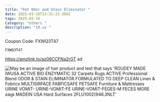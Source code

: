 ```yaml
---
title: "Pet Odor and Stain Eliminator "
date: 2025-03-16T12:31:23.306Z
tags: 2025-03-16
Category: "others "
description: "19.xx "
---
```

<!--StartFragment-->

C﻿oupon Code: FXWQ3T47



<pre class="language-javascript"><code

class="language-javascript">FXWQ3T47</code></pre>

<!--EndFragment-->

https://amzlink.to/az06CCFNa2rGT ad

<!--EndFragment--><!--StartFragment-->

![May be an image of hair product and text that says 'ROUDEY MADE IWUSA ACTIVE BIO ENZYMATIC 32 Carpets Rugs ACTIVE Professional Blend ODOR & STAIN ELIMINATOR FORMULATED TO DEEP CLEAN Linen & Fobrics MULTISIRFACE FABFICSAFE PETSAFE Furniture & Mattresses URINE VOMIT- URINE-VOMIT-FE URINE-VOMIT-FEGES-M FECES MORE នងង្រ MADEIN USA Hard Surfaces 2FLU1002(946.3NLT'](https://scontent.fccu3-1.fna.fbcdn.net/v/t39.30808-6/484712314_615423878157304_567296719327432640_n.jpg?stp=dst-jpg_p526x296_tt6&_nc_cat=107&ccb=1-7&_nc_sid=aa7b47&_nc_ohc=j6hwc4Xc39MQ7kNvgGzpUF6&_nc_oc=AdiZntBIvzOhsf8BZVd_ztqUZZU2jS809rfAl0CeZYBTWLRyf3w0z-6SV05wKr-GZ_s&_nc_zt=23&_nc_ht=scontent.fccu3-1.fna&_nc_gid=IdLKl9a3ah1O6OZ8Ju6DcQ&oh=00_AYEBApaFS2TJHvD4Ts-78A57jKH9t7uKYzevc1-LubB6pw&oe=67DB51D2)

<!--EndFragment-->